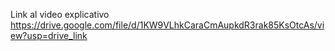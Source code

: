 Link al video explicativo
https://drive.google.com/file/d/1KW9VLhkCaraCmAupkdR3rak85KsOtcAs/view?usp=drive_link